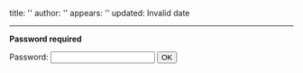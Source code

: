 title: ''
author: ''
appears: ''
updated: Invalid date

---

**Password required**

<form name="authform" action="/pmwiki.php/Teaching/CPSC681Readings" method="post">

Password: <input type="password" name="authpw" class="inputbox">
<input type="submit" value="OK" class="inputbutton">

</form>
<script language="javascript" type="text/javascript"><!--
    try { document.authform.authid.focus(); }
    catch(e) { document.authform.authpw.focus(); } //--></script>
